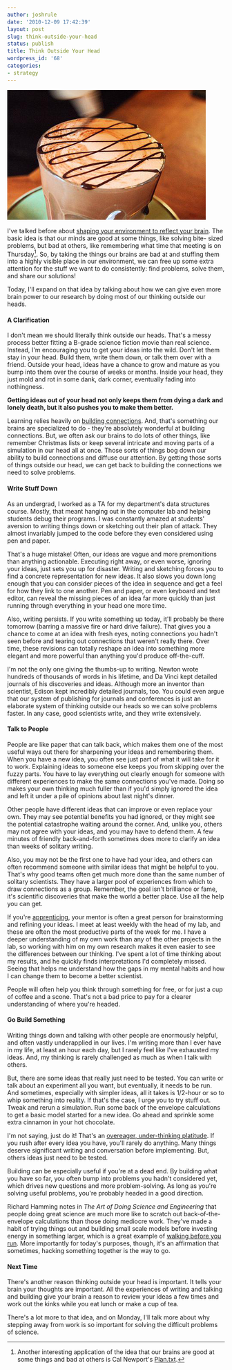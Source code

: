 ```yaml
---
author: joshrule
date: '2010-12-09 17:42:39'
layout: post
slug: think-outside-your-head
status: publish
title: Think Outside Your Head
wordpress_id: '68'
categories:
- strategy
---
```


![hot chocolate from Br3nda on flickr.com][1]

I've talked before about [shaping your environment to reflect your brain][2].
The basic idea is that our minds are good at some things, like solving bite-
sized problems, but bad at others, like remembering what time that meeting is
on Thursday[^1]. So, by taking the things our brains are bad at and stuffing
them into a highly visible place in our environment, we can free up some extra
attention for the stuff we want to do consistently: find problems, solve them,
and share our solutions!

Today, I'll expand on that idea by talking about how we can give even more
brain power to our research by doing most of our thinking outside our heads.

#### A Clarification

I don't mean we should literally think outside our heads. That's a messy
process better fitting a B-grade science fiction movie than real science.
Instead, I'm encouraging you to get your ideas into the wild. Don't let them
stay in your head. Build them, write them down, or talk them over with a
friend. Outside your head, ideas have a chance to grow and mature as you bump
into them over the course of weeks or months. Inside your head, they just mold
and rot in some dank, dark corner, eventually fading into nothingness.

**Getting ideas out of your head not only keeps them from dying a dark and lonely death, but it also pushes you to make them better.**

Learning relies heavily on [building connections][3]. And, that's something
our brains are specialized to do - they're absolutely wonderful at building
connections. But, we often ask our brains to do lots of other things, like
remember Christmas lists or keep several intricate and moving parts of a
simulation in our head all at once. Those sorts of things bog down our ability
to build connections and diffuse our attention. By getting those sorts of
things outside our head, we can get back to building the connections we need
to solve problems.

#### Write Stuff Down

As an undergrad, I worked as a TA for my department's data structures course.
Mostly, that meant hanging out in the computer lab and helping students debug
their programs. I was constantly amazed at students' aversion to writing
things down or sketching out their plan of attack. They almost invariably
jumped to the code before they even considered using pen and paper.

That's a huge mistake! Often, our ideas are vague and more premonitions than
anything actionable. Executing right away, or even worse, ignoring your ideas,
just sets you up for disaster. Writing and sketching forces you to find a
concrete representation for new ideas. It also slows you down long enough that
you can consider pieces of the idea in sequence and get a feel for how they
link to one another. Pen and paper, or even keyboard and text editor, can
reveal the missing pieces of an idea far more quickly than just running
through everything in your head one more time.

Also, writing persists. If you write something up today, it'll probably be
there tomorrow (barring a massive fire or hard drive failure). That gives you
a chance to come at an idea with fresh eyes, noting connections you hadn't
seen before and tearing out connections that weren't really there. Over time,
these revisions can totally reshape an idea into something more elegant and
more powerful than anything you'd produce off-the-cuff.

I'm not the only one giving the thumbs-up to writing. Newton wrote hundreds of
thousands of words in his lifetime, and Da Vinci kept detailed journals of his
discoveries and ideas. Although more an inventor than scientist, Edison kept
incredibly detailed journals, too. You could even argue that our system of
publishing for journals and conferences is just an elaborate system of
thinking outside our heads so we can solve problems faster. In any case, good
scientists write, and they write extensively.

#### Talk to People

People are like paper that can talk back, which makes them one of the most
useful ways out there for sharpening your ideas and remembering them. When you
have a new idea, you often see just part of what it will take for it to work.
Explaining ideas to someone else keeps you from skipping over the fuzzy parts.
You have to lay everything out clearly enough for someone with different
experiences to make the same connections you've made. Doing so makes your own
thinking much fuller than if you'd simply ignored the idea and left it under a
pile of opinions about last night's dinner.

Other people have different ideas that can improve or even replace your own.
They may see potential benefits you had ignored, or they might see the
potential catastrophe waiting around the corner. And, unlike you, others may
not agree with your ideas, and you may have to defend them. A few minutes of
friendly back-and-forth sometimes does more to clarify an idea than weeks of
solitary writing.

Also, you may not be the first one to have had your idea, and others can often
recommend someone with similar ideas that might be helpful to you. That's why
good teams often get much more done than the same number of solitary
scientists. They have a larger pool of experiences from which to draw
connections as a group. Remember, the goal isn't brilliance or fame, it's
scientific discoveries that make the world a better place. Use all the help
you can get.

If you're [apprenticing][4], your mentor is often a great person for
brainstorming and refining your ideas. I meet at least weekly with the head of
my lab, and these are often the most productive parts of the week for me. I
have a deeper understanding of my own work than any of the other projects in
the lab, so working with him on my own research makes it even easier to see
the differences between our thinking. I've spent a lot of time thinking about
my results, and he quickly finds interpretations I'd completely missed. Seeing
that helps me understand how the gaps in my mental habits and how I can change
them to become a better scientist.

People will often help you think through something for free, or for just a cup
of coffee and a scone. That's not a bad price to pay for a clearer
understanding of where you're headed.

#### Go Build Something

Writing things down and talking with other people are enormously helpful, and
often vastly underapplied in our lives. I'm writing more than I ever have in
my life, at least an hour each day, but I rarely feel like I've exhausted my
ideas. And, my thinking is rarely challenged as much as when I talk with
others.

But, there are some ideas that really just need to be tested. You can write or
talk about an experiment all you want, but eventually, it needs to be run. And
sometimes, especially with simpler ideas, all it takes is 1/2-hour or so to
whip something into reality. If that's the case, I urge you to try stuff out.
Tweak and rerun a simulation. Run some back of the envelope calculations to
get a basic model started for a new idea. Go ahead and sprinkle some extra
cinnamon in your hot chocolate.

I'm not saying, just do it! That's an [overeager, under-thinking
platitude][5]. If you rush after every idea you have, you'll rarely do
anything. Many things deserve significant writing and conversation before
implementing. But, others ideas just need to be tested.

Building can be especially useful if you're at a dead end. By building what
you have so far, you often bump into problems you hadn't considered yet, which
drives new questions and more problem-solving. As long as you're solving
useful problems, you're probably headed in a good direction.

Richard Hamming notes in _The Art of Doing Science and Engineering_ that
people doing great science are much more like to scratch out back-of-the-
envelope calculations than those doing mediocre work. They've made a habit of
trying things out and building small scale models before investing energy in
something larger, which is a great example of [walking before you run][6].
More importantly for today's purposes, though, it's an affirmation that
sometimes, hacking something together is the way to go.

#### Next Time

There's another reason thinking outside your head is important. It tells your
brain your thoughts are important. All the experiences of writing and talking
and building give your brain a reason to review your ideas a few times and
work out the kinks while you eat lunch or make a cup of tea.

There's a lot more to that idea, and on Monday, I'll talk more about why
stepping away from work is so important for solving the difficult problems of
science.


[^1]: Another interesting application of the idea that our brains are good at some things and bad at others is Cal Newport's [Plan.txt][7].

[1]: /a/2010-12-09-think-outside-your-head/hot-chocolate.png (hot chocolate from Br3nda on flickr.com)
[2]: http://joshrule.com/blog/trial-1-day-22 (WOTS - Trial 1: Day 22)
[3]: http://joshrule.com/blog/trial1day15/ (WOTS - Trial 1: Day 15)
[4]: http://joshrule.com/blog/apprenticeship-get-started-in-science/ (WOTS - Apprenticeship: Get Started in Science)
[5]: http://calnewport.com/blog/2008/06/27/dangerous-ideas-getting-started-is-overrated/ (StudyHacks - Dangerous Ideas: Getting Started is Overrated)
[6]: http://joshrule.com/blog/walk-before-you-run/ (WOTS - Walk Before You Run)
[7]: http://calnewport.com/blog/2008/11/11/plantxt-the-most-effective-productivity-tool-that-youve-never-heard-of/ (StudyHacks - Plan.txt: The Most Effective Productivity Tool That You've Never Heard Of)
